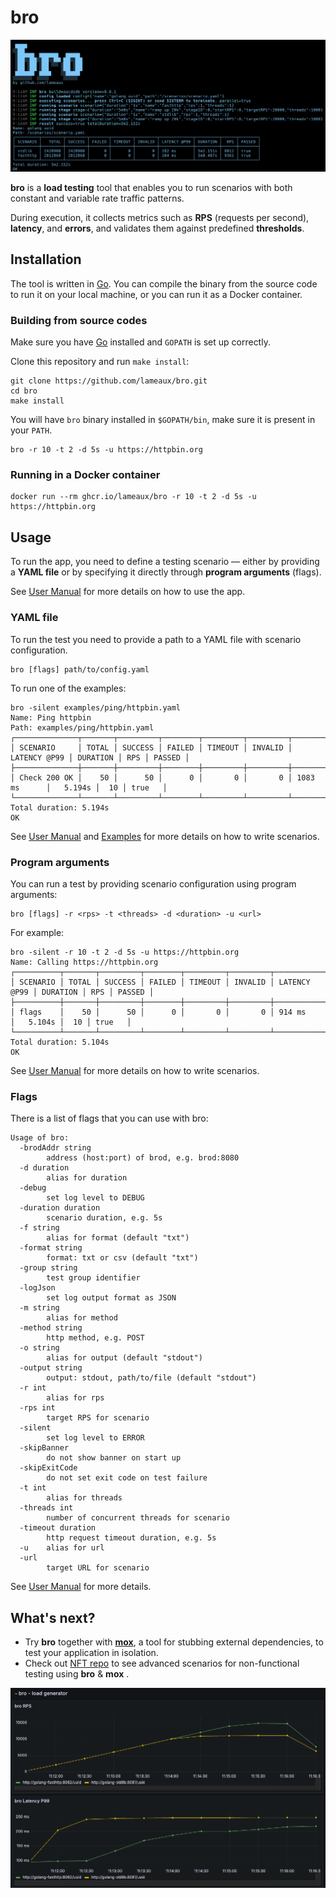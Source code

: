 # bro

![Screenshot](.github/images/bro1.png)

**bro** is a **load testing** tool that enables you to run scenarios with both constant and variable rate traffic patterns.

During execution, it collects metrics such as **RPS** (requests per second), **latency**, and **errors**, and validates them against predefined **thresholds**. 

## Installation

The tool is written in [Go](https://github.com/golang/go).
You can compile the binary from the source code to run it on your local machine, or you can run it as a Docker container.

### Building from source codes

Make sure you have [Go](https://go.dev/doc/install) installed and `GOPATH` is set up correctly.

Clone this repository and run `make install`:

```shell
git clone https://github.com/lameaux/bro.git
cd bro
make install
```

You will have `bro` binary installed in `$GOPATH/bin`, make sure it is present in your `PATH`. 

```shell
bro -r 10 -t 2 -d 5s -u https://httpbin.org
```


### Running in a Docker container

```shell
docker run --rm ghcr.io/lameaux/bro -r 10 -t 2 -d 5s -u https://httpbin.org
```

## Usage

To run the app, you need to define a testing scenario — either by providing a **YAML file** or by specifying it directly through **program arguments** (flags).

See [User Manual](docs/user-manual.md) for more details on how to use the app.

### YAML file
To run the test you need to provide a path to a YAML file with scenario configuration.

```shell
bro [flags] path/to/config.yaml
```

To run one of the examples:

```shell
bro -silent examples/ping/httpbin.yaml
Name: Ping httpbin
Path: examples/ping/httpbin.yaml
┌──────────────┬───────┬─────────┬────────┬─────────┬─────────┬──────────────┬──────────┬─────┬────────┐
│ SCENARIO     │ TOTAL │ SUCCESS │ FAILED │ TIMEOUT │ INVALID │ LATENCY @P99 │ DURATION │ RPS │ PASSED │
├──────────────┼───────┼─────────┼────────┼─────────┼─────────┼──────────────┼──────────┼─────┼────────┤
│ Check 200 OK │    50 │      50 │      0 │       0 │       0 │ 1083 ms      │   5.194s │  10 │ true   │
└──────────────┴───────┴─────────┴────────┴─────────┴─────────┴──────────────┴──────────┴─────┴────────┘
Total duration: 5.194s
OK
```

See [User Manual](docs/user-manual.md) and [Examples](./examples/README.md) for more details on how to write scenarios.

### Program arguments

You can run a test by providing scenario configuration using program arguments:

```shell
bro [flags] -r <rps> -t <threads> -d <duration> -u <url>
```

For example:

```shell
bro -silent -r 10 -t 2 -d 5s -u https://httpbin.org
Name: Calling https://httpbin.org
┌──────────┬───────┬─────────┬────────┬─────────┬─────────┬──────────────┬──────────┬─────┬────────┐
│ SCENARIO │ TOTAL │ SUCCESS │ FAILED │ TIMEOUT │ INVALID │ LATENCY @P99 │ DURATION │ RPS │ PASSED │
├──────────┼───────┼─────────┼────────┼─────────┼─────────┼──────────────┼──────────┼─────┼────────┤
│ flags    │    50 │      50 │      0 │       0 │       0 │ 914 ms       │   5.104s │  10 │ true   │
└──────────┴───────┴─────────┴────────┴─────────┴─────────┴──────────────┴──────────┴─────┴────────┘
Total duration: 5.104s
OK
```

See [User Manual](docs/user-manual.md) for more details on how to write scenarios.

### Flags

There is a list of flags that you can use with bro:

```
Usage of bro:
  -brodAddr string
        address (host:port) of brod, e.g. brod:8080
  -d duration
        alias for duration
  -debug
        set log level to DEBUG
  -duration duration
        scenario duration, e.g. 5s
  -f string
        alias for format (default "txt")
  -format string
        format: txt or csv (default "txt")
  -group string
        test group identifier
  -logJson
        set log output format as JSON
  -m string
        alias for method
  -method string
        http method, e.g. POST
  -o string
        alias for output (default "stdout")
  -output string
        output: stdout, path/to/file (default "stdout")
  -r int
        alias for rps
  -rps int
        target RPS for scenario
  -silent
        set log level to ERROR
  -skipBanner
        do not show banner on start up
  -skipExitCode
        do not set exit code on test failure
  -t int
        alias for threads
  -threads int
        number of concurrent threads for scenario
  -timeout duration
        http request timeout duration, e.g. 5s
  -u    alias for url
  -url
        target URL for scenario
```

See [User Manual](docs/user-manual.md) for more details.

## What's next?

- Try **bro** together with **[mox](https://github.com/lameaux/mox)**, a tool for stubbing external dependencies, to test your application in isolation.
- Check out [NFT repo](https://github.com/lameaux/nft) to see advanced scenarios for non-functional testing using **bro** & **mox** .

![Screenshot](.github/images/bro2.png)



